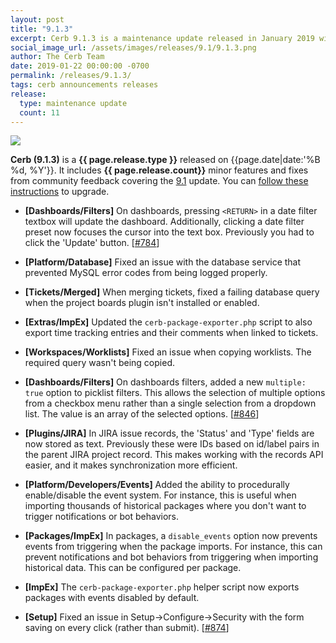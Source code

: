 ```yaml
---
layout: post
title: "9.1.3"
excerpt: Cerb 9.1.3 is a maintenance update released in January 2019 with 11 minor features and fixes from community feedback.
social_image_url: /assets/images/releases/9.1/9.1.3.png
author: The Cerb Team
date: 2019-01-22 00:00:00 -0700
permalink: /releases/9.1.3/
tags: cerb announcements releases
release:
  type: maintenance update
  count: 11
---
```


<div class="cerb-screenshot">
<img src="{{page.social_image_url}}" class="screenshot">
</div>

**Cerb (9.1.3)** is a **{{ page.release.type }}** released on {{page.date|date:'%B %d, %Y'}}. It includes **{{ page.release.count}}** minor features and fixes from community feedback covering the [9.1](/releases/9.1/) update.  You can [follow these instructions](/docs/upgrading/) to upgrade.

* **[Dashboards/Filters]** On dashboards, pressing `<RETURN>` in a date filter textbox will update the dashboard. Additionally, clicking a date filter preset now focuses the cursor into the text box. Previously you had to click the 'Update' button. [[#784](https://github.com/jstanden/cerb/issues/784)]

* **[Platform/Database]** Fixed an issue with the database service that prevented MySQL error codes from being logged properly.

* **[Tickets/Merged]** When merging tickets, fixed a failing database query when the project boards plugin isn't installed or enabled.

* **[Extras/ImpEx]** Updated the `cerb-package-exporter.php` script to also export time tracking entries and their comments when linked to tickets.

* **[Workspaces/Worklists]** Fixed an issue when copying worklists. The required query wasn't being copied.

* **[Dashboards/Filters]** On dashboards filters, added a new `multiple: true` option to picklist filters. This allows the selection of multiple options from a checkbox menu rather than a single selection from a dropdown list. The value is an array of the selected options. [[#846](https://github.com/jstanden/cerb/issues/846)]

* **[Plugins/JIRA]** In JIRA issue records, the 'Status' and 'Type' fields are now stored as text. Previously these were IDs based on id/label pairs in the parent JIRA project record. This makes working with the records API easier, and it makes synchronization more efficient.

* **[Platform/Developers/Events]** Added the ability to procedurally enable/disable the event system. For instance, this is useful when importing thousands of historical packages where you don't want to trigger notifications or bot behaviors.

* **[Packages/ImpEx]** In packages, a `disable_events` option now prevents events from triggering when the package imports. For instance, this can prevent notifications and bot behaviors from triggering when importing historical data. This can be configured per package.

* **[ImpEx]** The `cerb-package-exporter.php` helper script now exports packages with events disabled by default.

* **[Setup]** Fixed an issue in Setup->Configure->Security with the form saving on every click (rather than submit). [[#874](https://github.com/jstanden/cerb/issues/874)]

